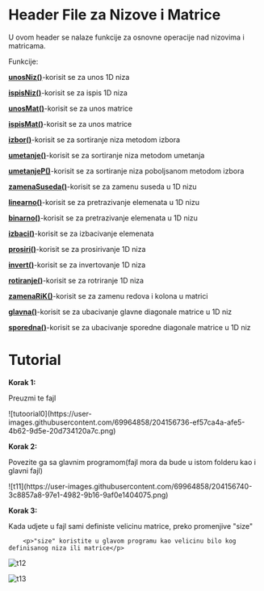 # Header File za Nizove i Matrice

U ovom header se nalaze funkcije za osnovne operacije nad nizovima i matricama.

Funkcije:

<p><a href="google.com"><b>unosNiz()</b></a>-korisit se za unos 1D niza</p>
    <p><a href="google.com"><b>ispisNiz()</b></a>-korisit se za ispis 1D niza</p>
    <p><a href="google.com"><b>unosMat()</b></a>-korisit se za unos matrice</p>
    <p><a href="google.com"><b>ispisMat()</b></a>-korisit se za unos matrice</p>
    <p><a href="google.com"><b>izbor()</b></a>-korisit se za sortiranje niza metodom izbora</p>
    <p><a href="google.com"><b>umetanje()</b></a>-korisit se za sortiranje niza metodom umetanja</p>
    <p><a href="google.com"><b>umetanjeP()</b></a>-korisit se za sortiranje niza poboljsanom metodom izbora</p>
    <p><a href="google.com"><b>zamenaSuseda()</b></a>-korisit se za zamenu suseda u 1D nizu</p>
    <p><a href="google.com"><b>linearno()</b></a>-korisit se za pretrazivanje elemenata u 1D nizu</p>
    <p><a href="google.com"><b>binarno()</b></a>-korisit se za pretrazivanje elemenata u 1D nizu</p>
    <p><a href="google.com"><b>izbaci()</b></a>-korisit se za izbacivanje elemenata</p>
    <p><a href="google.com"><b>prosiri()</b></a>-korisit se za prosirivanje 1D niza</p>
    <p><a href="google.com"><b>invert()</b></a>-korisit se za invertovanje 1D niza</p>
    <p><a href="google.com"><b>rotiranje()</b></a>-korisit se za rotriranje 1D niza</p>
    <p><a href="google.com"><b>zamenaRiK()</b></a>-korisit se za zamenu redova i kolona u matrici</p>
    <p><a href="google.com"><b>glavna()</b></a>-korisit se za ubacivanje glavne diagonale matrice u 1D niz</p>
    <p><a href="google.com"><b>sporedna()</b></a>-korisit se za ubacivanje sporedne diagonale matrice u 1D niz</p>


<h1>Tutorial</h1>

<p><b>Korak 1:</b></p>
        <p>Preuzmi te fajl</p>
        ![tutoorial0](https://user-images.githubusercontent.com/69964858/204156736-ef57ca4a-afe5-4b62-9d5e-20d734120a7c.png)

        
        
<p><b>Korak 2:</b></p>
        <p>Povezite ga sa glavnim programom(fajl mora da bude u istom folderu kao i glavni fajl)</p>
        ![t11](https://user-images.githubusercontent.com/69964858/204156740-3c8857a8-97e1-4982-9b16-9af0e1404075.png)

        
<p><b>Korak 3:</b></p>
        <p>Kada udjete u fajl sami definiste velicinu matrice, preko promenjive "size" </p>

        <p>"size" koristite u glavom programu kao velicinu bilo kog definisanog niza ili matrice</p>
![t12](https://user-images.githubusercontent.com/69964858/204156744-489400ba-fbb3-4eea-93aa-7fc982616e25.png)

![t13](https://user-images.githubusercontent.com/69964858/204156745-cd26625d-e466-479c-a3ad-f9940a7d4f67.png)


        
        
        
